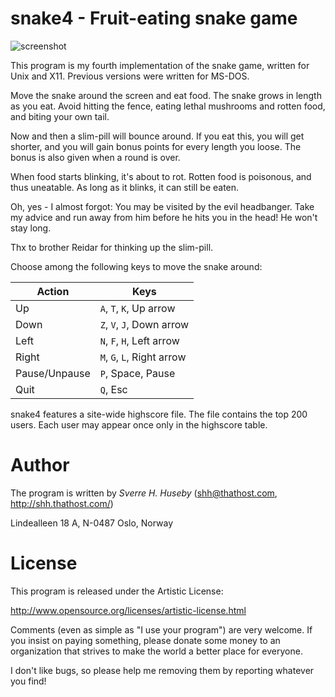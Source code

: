 # snake4 - Fruit-eating snake game

![screenshot](http://shh.thathost.com/pub-unix/html/img/snake4-playing.png)

This program is my fourth implementation of the snake game, written
for Unix and X11.  Previous versions were written for MS-DOS.

Move the snake around the screen and eat food.  The snake grows in
length as you eat.  Avoid hitting the fence, eating lethal mushrooms
and rotten food, and biting your own tail.

Now and then a slim-pill will bounce around.  If you eat this, you
will get shorter, and you will gain bonus points for every length you
loose.  The bonus is also given when a round is over.

When food starts blinking, it's about to rot.  Rotten food is
poisonous, and thus uneatable.  As long as it blinks, it can still be
eaten.

Oh, yes - I almost forgot: You may be visited by the evil headbanger.
Take my advice and run away from him before he hits you in the head!
He won't stay long.

Thx to brother Reidar for thinking up the slim-pill.

Choose among the following keys to move the snake around:

| Action        | Keys                       |
| ------------- | -------------------------- |
| Up            | `A`, `T`, `K`, Up arrow    |
| Down          | `Z`, `V`, `J`, Down arrow  |
| Left          | `N`, `F`, `H`, Left arrow  |
| Right         | `M`, `G`, `L`, Right arrow |
| Pause/Unpause | `P`, Space, Pause          |
| Quit          | `Q`, Esc                   |

snake4 features a site-wide highscore file.  The file contains the top
200 users.  Each user may appear once only in the highscore table.

# Author

The program is written by _Sverre H. Huseby_ (<shh@thathost.com>, http://shh.thathost.com/)

Lindealleen 18 A, N-0487 Oslo, Norway

# License

This program is released under the Artistic License:

  http://www.opensource.org/licenses/artistic-license.html

Comments (even as simple as "I use your program") are very welcome.
If you insist on paying something, please donate some money to an
organization that strives to make the world a better place for
everyone.

I don't like bugs, so please help me removing them by reporting
whatever you find!


